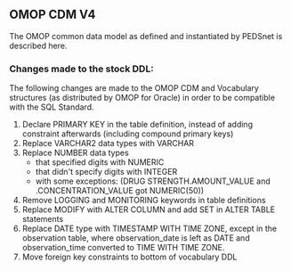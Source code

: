 ## OMOP CDM V4

The OMOP common data model as defined and instantiated by PEDSnet is described here.

### Changes made to the stock DDL:

The following changes are made to the OMOP CDM and Vocabulary structures (as distributed by OMOP for Oracle) in order to be compatible with the SQL Standard.

1. Declare PRIMARY KEY in the table definition, instead of adding constraint afterwards (including compound primary keys)
2. Replace VARCHAR2 data types with VARCHAR
3. Replace NUMBER data types
    - that specified digits with NUMERIC
    - that didn't specify digits with INTEGER
    - with some exceptions: (DRUG STRENGTH.AMOUNT_VALUE and .CONCENTRATION_VALUE got NUMERIC(50))
4. Remove LOGGING and MONITORING keywords in table definitions
5. Replace MODIFY with ALTER COLUMN and add SET in ALTER TABLE statements
6. Replace DATE type with TIMESTAMP WITH TIME ZONE, except in the observation table, where observation_date is left as DATE and observation_time converted to TIME WITH TIME ZONE.
7. Move foreign key constraints to bottom of vocabulary DDL

